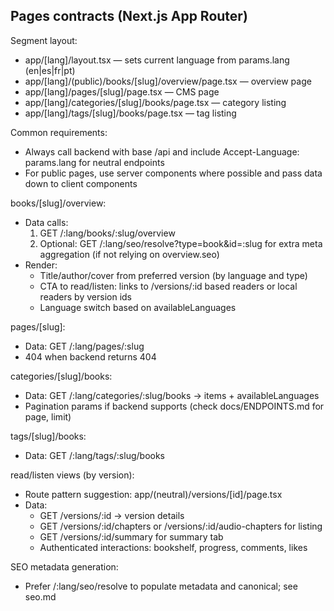 ## Pages contracts (Next.js App Router)

Segment layout:

- app/[lang]/layout.tsx — sets current language from params.lang (en|es|fr|pt)
- app/[lang]/(public)/books/[slug]/overview/page.tsx — overview page
- app/[lang]/pages/[slug]/page.tsx — CMS page
- app/[lang]/categories/[slug]/books/page.tsx — category listing
- app/[lang]/tags/[slug]/books/page.tsx — tag listing

Common requirements:

- Always call backend with base /api and include Accept-Language: params.lang for neutral endpoints
- For public pages, use server components where possible and pass data down to client components

books/[slug]/overview:

- Data calls:
  1. GET /:lang/books/:slug/overview
  2. Optional: GET /:lang/seo/resolve?type=book&id=:slug for extra meta aggregation (if not relying on overview.seo)
- Render:
  - Title/author/cover from preferred version (by language and type)
  - CTA to read/listen: links to /versions/:id based readers or local readers by version ids
  - Language switch based on availableLanguages

pages/[slug]:

- Data: GET /:lang/pages/:slug
- 404 when backend returns 404

categories/[slug]/books:

- Data: GET /:lang/categories/:slug/books → items + availableLanguages
- Pagination params if backend supports (check docs/ENDPOINTS.md for page, limit)

tags/[slug]/books:

- Data: GET /:lang/tags/:slug/books

read/listen views (by version):

- Route pattern suggestion: app/(neutral)/versions/[id]/page.tsx
- Data:
  - GET /versions/:id → version details
  - GET /versions/:id/chapters or /versions/:id/audio-chapters for listing
  - GET /versions/:id/summary for summary tab
  - Authenticated interactions: bookshelf, progress, comments, likes

SEO metadata generation:

- Prefer /:lang/seo/resolve to populate metadata and canonical; see seo.md
